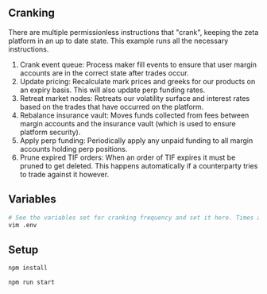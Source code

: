 ## Cranking

There are multiple permissionless instructions that "crank", keeping the zeta platform in an up to date state. This example runs all the necessary instructions.

1. Crank event queue: Process maker fill events to ensure that user margin accounts are in the correct state after trades occur.
2. Update pricing: Recalculate mark prices and greeks for our products on an expiry basis. This will also update perp funding rates.
3. Retreat market nodes: Retreats our volatility surface and interest rates based on the trades that have occurred on the platform.
4. Rebalance insurance vault: Moves funds collected from fees between margin accounts and the insurance vault (which is used to ensure platform security).
5. Apply perp funding: Periodically apply any unpaid funding to all margin accounts holding perp positions.
6. Prune expired TIF orders: When an order of TIF expires it must be pruned to get deleted. This happens automatically if a counterparty tries to trade against it however.

## Variables

```sh
# See the variables set for cranking frequency and set it here. Times are in milliseconds.
vim .env
```

## Setup

```sh
npm install

npm run start
```
